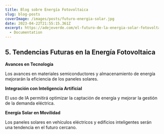 ```yaml
---
title: Blog sobre Energía Fotovoltaica
slug: blog-posts
coverImage: /images/posts/futuro-energia-solar.jpg
date: 2023-04-22T21:55:15.361Z
excerpt: https://adejeverde.com/el-futuro-de-la-energia-solar-fotovoltaica
  - Documentation
---
```


<script>
  import Callout from "$lib/components/molecules/Callout.svelte";
  import CodeBlock from "$lib/components/molecules/CodeBlock.svelte";
  import Image from "$lib/components/atoms/Image.svelte";
</script>

## 5. Tendencias Futuras en la Energía Fotovoltaica

**Avances en Tecnología**

Los avances en materiales semiconductores y almacenamiento de energía mejorarán la eficiencia de los paneles solares.

**Integración con Inteligencia Artificial**

El uso de IA permitirá optimizar la captación de energía y mejorar la gestión de la demanda eléctrica.

**Energía Solar en Movilidad**

Los paneles solares en vehículos eléctricos y edificios inteligentes serán una tendencia en el futuro cercano.